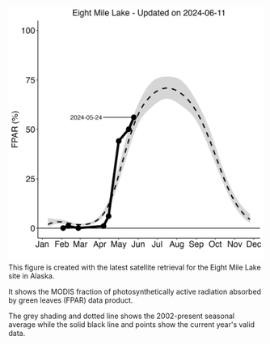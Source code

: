 ![FPAR_ytd_plot](/ytd_plot.png)
This figure is created with the latest satellite retrieval for the Eight Mile Lake site in Alaska.

It shows the MODIS fraction of photosynthetically active radiation absorbed by green leaves (FPAR) data product.

The grey shading and dotted line shows the 2002-present seasonal average while the solid black line and points show the current year's valid data.